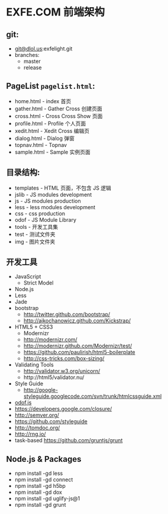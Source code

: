 EXFE.COM 前端架构
=================

## git:
  * git@dlol.us:exfelight.git
  * branches:
    - master
    - release

## PageList `pagelist.html`:
  * home.html           - index     首页
  * gather.html         - Gather    Cross 创建页面
  * cross.html          - Cross     Cross Show 页面
  * profile.html        - Profile   个人页面
  * xedit.html          - Xedit     Cross 编辑页
  * dialog.html         - Dialog    弹窗
  * topnav.html         - Topnav
  * sample.html         - Sample    实例页面

## 目录结构:
  * templates           - HTML 页面，不包含 JS 逻辑
  * jslib               - JS modules development
  * js                  - JS modules production
  * less                - less modules development
  * css                 - css production
  * odof                - JS Module Library
  * tools               - 开发工具集
  * test                - 测试文件夹
  * img                 - 图片文件夹

## 开发工具
  * JavaScript
    - Strict Model
  * Node.js
  * Less
  * Jade
  * bootstrap
    * http://twitter.github.com/bootstrap/
    * http://ajkochanowicz.github.com/Kickstrap/
  * HTML5 + CSS3
    - Modernizr
    - http://modernizr.com/
    - http://modernizr.github.com/Modernizr/test/
    - https://github.com/paulirish/html5-boilerplate
    - http://css-tricks.com/box-sizing/
  * Validating Tools
    - http://validator.w3.org/unicorn/
    - http://html5/validator.nu/
  * Style Guide
    - http://google-styleguide.googlecode.com/svn/trunk/htmlcssguide.xml
  * [odof.js][id]
  * https://developers.google.com/closure/
  * http://semver.org/
  * https://github.com/styleguide
  * http://tomdoc.org/
  * http://rng.io/
  * task-based https://github.com/gruntjs/grunt

## Node.js & Packages
  - npm install -gd less
  - npm install -gd connect
  - npm install -gd h5bp
  - npm install -gd dox
  - npm install -gd uglify-js@1
  - npm install -gd grunt

[id]: https://github.com/cfddream/odof
